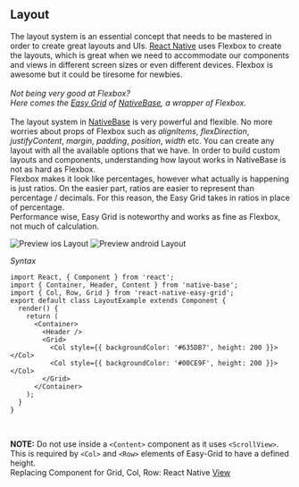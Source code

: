 ## Layout

The layout system is an essential concept that needs to be mastered in order to create great layouts and UIs. <a href="https://facebook.github.io/react-native/">React Native</a> uses Flexbox to create the layouts, which is great when we need to accommodate our components and views in different screen sizes or even different devices. Flexbox is awesome but it could be tiresome for newbies.<br /><br />
*Not being very good at Flexbox?<br />
Here comes the <a href="https://github.com/GeekyAnts/react-native-easy-grid">Easy Grid</a> of <a href="https://nativebase.io/">NativeBase</a>, a wrapper of Flexbox.*<br /><br />
The layout system in [NativeBase](https://nativebase.io/) is very powerful and flexible. No more worries about props of Flexbox such as <i>alignItems</i>, <i>flexDirection</i>, <i>justifyContent</i>, <i>margin</i>, <i>padding</i>, <i>position</i>, <i>width</i> etc.  You can create any layout with all the available options that we have. In order to build custom layouts and components, understanding how layout works in NativeBase is not as hard as Flexbox.<br />
Flexbox makes it look like percentages, however what actually is happening is just ratios. On the easier part, ratios are easier to represent than percentage / decimals. For this reason, the Easy Grid takes in ratios in place of percentage. <br />
Performance wise, Easy Grid is noteworthy and works as fine as Flexbox, not much of calculation.

![Preview ios Layout](https://github.com/GeekyAnts/NativeBase-KitchenSink/raw/v2.2.0/screenshots/ios/layout.png)
![Preview android Layout](https://github.com/GeekyAnts/NativeBase-KitchenSink/raw/v2.2.0/screenshots/android/layout.png)

*Syntax*

<pre class="line-numbers"><code class="language-jsx">import React, { Component } from 'react';
import { Container, Header, Content } from 'native-base';
import { Col, Row, Grid } from 'react-native-easy-grid';
export default class LayoutExample extends Component {
  render() {
    return (
      &lt;Container>
        &lt;Header />
        &lt;Grid>
          &lt;Col style=&#123;{ backgroundColor: '#635DB7', height: 200 }}>&lt;/Col>
          &lt;Col style=&#123;{ backgroundColor: '#00CE9F', height: 200 }}>&lt;/Col>
        &lt;/Grid>
      &lt;/Container>
    );
  }
}</code></pre><br />



**NOTE:** Do not use inside a <code>&lt;Content></code> component as it uses <code>&lt;ScrollView></code>. This is required by <code>&lt;Col></code> and <code>&lt;Row></code> elements of Easy-Grid to have a defined height.<br />
Replacing Component for Grid, Col, Row: React Native [View](https://facebook.github.io/react-native/docs/view.html)
